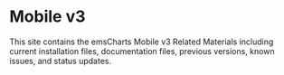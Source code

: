 # Mobile v3
This site contains the emsCharts Mobile v3 Related Materials including current installation files, documentation files, previous versions, known issues, and status updates.

